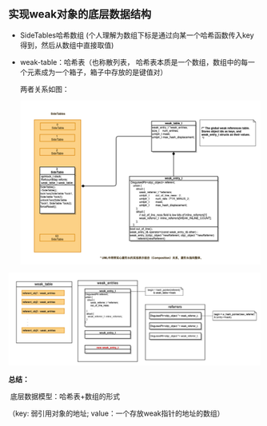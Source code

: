 ## 实现weak对象的底层数据结构

* SideTables哈希数组 (个人理解为数组下标是通过向某一个哈希函数传入key得到，然后从数组中直接取值)

* weak-table：哈希表（也称散列表， 哈希表本质是一个数组，数组中的每一个元素成为一个箱子，箱子中存放的是键值对）

  两者关系如图：

  <img src="./image/Memory_weak_SideTables.png" alt="img" style="zoom:80%;" />



<img src="./image/Memory_weak__weak_table.png" alt="weak_table" style="zoom:80%;" />

**总结：**

​      底层数据模型：哈希表+数组的形式

（key: 弱引用对象的地址; value：一个存放weak指针的地址的数组）
